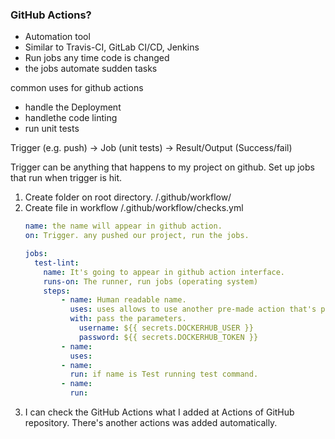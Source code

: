 ### GitHub Actions?
- Automation tool
- Similar to Travis-CI, GitLab CI/CD, Jenkins
- Run jobs any time code is changed
- the jobs automate sudden tasks

common uses for github actions
- handle the Deployment
- handlethe code linting
- run unit tests

 Trigger (e.g. push) -> Job (unit tests) -> Result/Output (Success/fail)

 Trigger can be anything that happens to my project on github.
 Set up jobs that run when trigger is hit.

1. Create folder on root directory. /.github/workflow/
2. Create file in workflow /.github/workflow/checks.yml
    ```yml
    name: the name will appear in github action.
    on: Trigger. any pushed our project, run the jobs.

    jobs:
      test-lint:
        name: It's going to appear in github action interface.
        runs-on: The runner, run jobs (operating system)
        steps:
            - name: Human readable name.
              uses: uses allows to use another pre-made action that's provided in the Github action repository.
              with: pass the parameters.
                username: ${{ secrets.DOCKERHUB_USER }}
                password: ${{ secrets.DOCKERHUB_TOKEN }}
            - name:
              uses:
            - name:
              run: if name is Test running test command.
            - name:
              run:

    ```
3. I can check the GitHub Actions what I added at Actions of GitHub repository.
There's another actions was added automatically.
